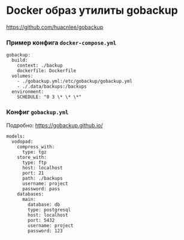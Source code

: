 # Docker образ утилиты gobackup

https://github.com/huacnlee/gobackup

### Пример конфига `docker-compose.yml`
```
gobackup:
  build:
    context: ./backup
    dockerfile: Dockerfile
  volumes: 
    - ./gobackup.yml:/etc/gobackup/gobackup.yml 
    - ./.data/backups:/backups
  environment:
    SCHEDULE: "0 3 \* \* \*"
```

### Конфиг `gobackup.yml` 
Подробно: https://gobackup.github.io/
```
models:
  vodopad:
    compress_with:
      type: tgz
    store_with:
      type: ftp
      host: localhost
      port: 21
      path: ./backups
      username: project
      password: pass
    databases:
      main:
        database: db
        type: postgresql
        host: localhost
        port: 5432
        username: project
        password: 123
  ```
